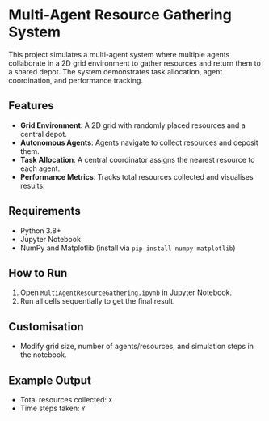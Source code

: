 # Multi-Agent Resource Gathering System

This project simulates a multi-agent system where multiple agents collaborate in a 2D grid environment to gather resources and return them to a shared depot. The system demonstrates task allocation, agent coordination, and performance tracking.

## Features
- **Grid Environment**: A 2D grid with randomly placed resources and a central depot.
- **Autonomous Agents**: Agents navigate to collect resources and deposit them.
- **Task Allocation**: A central coordinator assigns the nearest resource to each agent.
- **Performance Metrics**: Tracks total resources collected and visualises results.

## Requirements
- Python 3.8+
- Jupyter Notebook
- NumPy and Matplotlib (install via `pip install numpy matplotlib`)

## How to Run
1. Open `MultiAgentResourceGathering.ipynb` in Jupyter Notebook.
2. Run all cells sequentially to get the final result.

## Customisation
- Modify grid size, number of agents/resources, and simulation steps in the notebook.

## Example Output
- Total resources collected: `X`
- Time steps taken: `Y`
